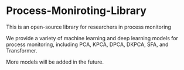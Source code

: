 # Process-Moniroting-Library
This is an open-source library for researchers in process monitoring

We provide a variety of machine learning and deep learning models for process monitoring, including PCA, KPCA, DPCA, DKPCA, SFA, and Transformer.

More models will be added in the future.
